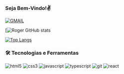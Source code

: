 ### Seja Bem-Vindo!✌️
[![GMAIL](https://img.shields.io/badge/Gmail-D14836?style=for-the-badge&logo=gmail&logoColor=white)](mailto:roger.desenv@gmail.com)

  
[![Roger GitHub stats](https://github-readme-stats.vercel.app/api?username=roger-desenv&show_icons=true&theme=noctis_minimus)

[![Top Langs](https://github-readme-stats.vercel.app/api/top-langs/?username=roger-desenv&layout=compact&theme=noctis_minimus)](https://github.com/roger-desenv/github-readme-stats)


### 🛠️ Tecnologias e Ferramentas
<div style="display: inline_block">
  <img align="center" alt="html5" src="https://img.shields.io/badge/HTML5-E34F26?style=for-the-badge&logo=html5&logoColor=white">
  <img align="center" alt="css3" src="https://img.shields.io/badge/CSS3-1572B6?style=for-the-badge&logo=css3&logoColor=white">
  <img align="center" alt="javascript" src="https://img.shields.io/badge/JavaScript-F7DF1E?style=for-the-badge&logo=javascript&logoColor=black">
  <img align="center" alt="typescript" src="https://img.shields.io/badge/TypeScript-007ACC?style=for-the-badge&logo=typescript&logoColor=white">
  <img align="center" alt="git" src="https://img.shields.io/badge/GIT-E44C30?style=for-the-badge&logo=git&logoColor=white">
  <img align="center" alt="react" src="https://img.shields.io/badge/React-20232A?style=for-the-badge&logo=react&logoColor=61DAFB">
</div>


